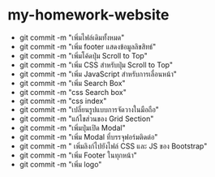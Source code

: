 # my-homework-website
- git commit -m "เพิ่มไฟล์เดิมทั้งหมด"
- git commit -m "เพิ่ม footer แสดงข้อมูลลิขสิทธ์"
- git commit -m "เพิ่มโค้ดปุ่ม Scroll to Top"
- git commit -m "เพิ่ม CSS สำหรับปุ่ม Scroll to Top"
- git commit -m "เพิ่ม JavaScript สำหรับการเลื่อนหน้า"
- git commit -m "เพิ่ม Search Box"
- git commit -m "css Search box"
- git commit -m "css index"
- git commit -m "เปลี่ยนรูปแบบการจัดวางในมือถือ"
- git commit -m "แก้ไขส่วนของ Grid Section"
- git commit -m "เพิ่มปุ่มเปิด Modal"
- git commit -m "เพิ่ม Modal ที่บรรจุฟอร์มติดต่อ"
- git commit -m " เพิ่มลิงก์ไปยังไฟล์ CSS และ JS ของ Bootstrap"
- git commit -m "เพิ่ม Footer ในทุกหน้า"
- git commit -m "เพิ่ม logo"